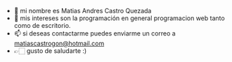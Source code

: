 - 👋 mi nombre es Matias Andres Castro Quezada
- 👀 mis intereses son la programación en general programacion web tanto como de escritorio. 
- 📫 si deseas contactarme puedes enviarme un correo a matiascastrogon@hotmail.com 
- 👉🏻 gusto de saludarte :)

<!---
MatiasACastro/MatiasACastro is a ✨ special ✨ repository because its `README.md` (this file) appears on your GitHub profile.
You can click the Preview link to take a look at your changes.
--->
